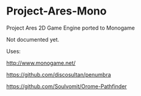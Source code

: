 # Project-Ares-Mono
Project Ares 2D Game Engine ported to Monogame

Not documented yet.

Uses:

http://www.monogame.net/

https://github.com/discosultan/penumbra

https://github.com/Soulvomit/Orome-Pathfinder
